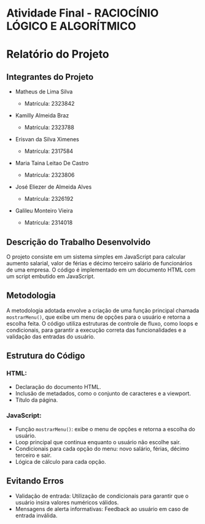 # Atividade Final - RACIOCÍNIO LÓGICO E ALGORÍTMICO


# Relatório do Projeto

## Integrantes do Projeto

- Matheus de Lima Silva
  - Matrícula: 2323842

- Kamilly Almeida Braz 
  - Matrícula: 2323788

- Erisvan da Silva Ximenes
  - Matrícula: 2317584

- Maria Taina Leitao De Castro
  - Matrícula: 2323806

- José Eliezer de Almeida Alves 
  - Matrícula: 2326192

- Galileu Monteiro Vieira
  - Matrícula: 2314018

## Descrição do Trabalho Desenvolvido
O projeto consiste em um sistema simples em JavaScript para calcular aumento salarial, valor de férias e décimo terceiro salário de funcionários de uma empresa. O código é implementado em um documento HTML com um script embutido em JavaScript.

## Metodologia
A metodologia adotada envolve a criação de uma função principal chamada `mostrarMenu()`, que exibe um menu de opções para o usuário e retorna a escolha feita. O código utiliza estruturas de controle de fluxo, como loops e condicionais, para garantir a execução correta das funcionalidades e a validação das entradas do usuário.

## Estrutura do Código
### HTML:
- Declaração do documento HTML.
- Inclusão de metadados, como o conjunto de caracteres e a viewport.
- Título da página.

### JavaScript:
- Função `mostrarMenu()`: exibe o menu de opções e retorna a escolha do usuário.
- Loop principal que continua enquanto o usuário não escolhe sair.
- Condicionais para cada opção do menu: novo salário, férias, décimo terceiro e sair.
- Lógica de cálculo para cada opção.

## Evitando Erros
- Validação de entrada: Utilização de condicionais para garantir que o usuário insira valores numéricos válidos.
- Mensagens de alerta informativas: Feedback ao usuário em caso de entrada inválida.


